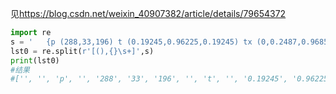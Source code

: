 见<https://blog.csdn.net/weixin_40907382/article/details/79654372>

```python
import re
s = '	{p (288,33,196) t (0.19245,0.96225,0.19245) tx (0,0.2487,0.96858)} \\'
lst0 = re.split(r'[(),{}\s+]',s)
print(lst0)
#结果
#['', '', 'p', '', '288', '33', '196', '', 't', '', '0.19245', '0.96225', '0.19245', '', 'tx', '', '0', '0.2487', '0.96858', '', '', '\\']

```

